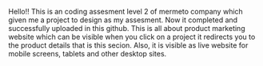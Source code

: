 Hello!!
This is an coding assesment level 2 of mermeto company which given me a project to design as my assesment.
Now it completed and successfully uploaded in this github.
This is all about product marketing website which can be visible when you click on a project it redirects you to the product details that is this secion.
Also, it is visible as live website for mobile screens, tablets and other desktop sites.
